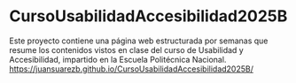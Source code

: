 # CursoUsabilidadAccesibilidad2025B
Este proyecto contiene una página web estructurada por semanas que resume los contenidos vistos en clase del curso de Usabilidad y Accesibilidad, impartido en la Escuela Politécnica Nacional.
https://juansuarezb.github.io/CursoUsabilidadAccesibilidad2025B/
